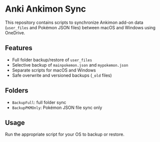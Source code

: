 # Anki Ankimon Sync

This repository contains scripts to synchronize Ankimon add-on data (`user_files` and Pokémon JSON files) between macOS and Windows using OneDrive.

## Features

- Full folder backup/restore of `user_files`
- Selective backup of `mainpokemon.json` and `mypokemon.json`
- Separate scripts for macOS and Windows
- Safe overwrite and versioned backups (`_old` files)

## Folders

- `BackupFull`: full folder sync
- `BackupPKMOnly`: Pokémon JSON file sync only

## Usage

Run the appropriate script for your OS to backup or restore.